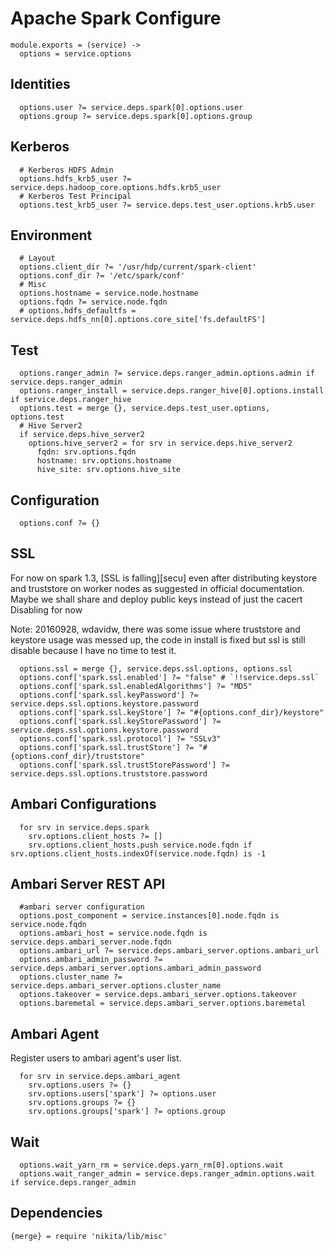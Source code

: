 
# Apache Spark Configure

    module.exports = (service) ->
      options = service.options

## Identities

      options.user ?= service.deps.spark[0].options.user
      options.group ?= service.deps.spark[0].options.group

## Kerberos

      # Kerberos HDFS Admin
      options.hdfs_krb5_user ?= service.deps.hadoop_core.options.hdfs.krb5_user
      # Kerberos Test Principal
      options.test_krb5_user ?= service.deps.test_user.options.krb5.user

## Environment

      # Layout
      options.client_dir ?= '/usr/hdp/current/spark-client'
      options.conf_dir ?= '/etc/spark/conf'
      # Misc
      options.hostname = service.node.hostname
      options.fqdn ?= service.node.fqdn
      # options.hdfs_defaultfs = service.deps.hdfs_nn[0].options.core_site['fs.defaultFS']

## Test

      options.ranger_admin ?= service.deps.ranger_admin.options.admin if service.deps.ranger_admin
      options.ranger_install = service.deps.ranger_hive[0].options.install if service.deps.ranger_hive
      options.test = merge {}, service.deps.test_user.options, options.test
      # Hive Server2
      if service.deps.hive_server2
        options.hive_server2 = for srv in service.deps.hive_server2
          fqdn: srv.options.fqdn
          hostname: srv.options.hostname
          hive_site: srv.options.hive_site

## Configuration

      options.conf ?= {}

## SSL

For now on spark 1.3, [SSL is falling][secu] even after distributing keystore
and truststore on worker nodes as suggested in official documentation.
Maybe we shall share and deploy public keys instead of just the cacert
Disabling for now 

Note: 20160928, wdavidw, there was some issue where truststore and keystore
usage was messed up, the code in install is fixed but ssl is still disable because
I have no time to test it.

      options.ssl = merge {}, service.deps.ssl.options, options.ssl
      options.conf['spark.ssl.enabled'] ?= "false" # `!!service.deps.ssl`
      options.conf['spark.ssl.enabledAlgorithms'] ?= "MD5"
      options.conf['spark.ssl.keyPassword'] ?= service.deps.ssl.options.keystore.password
      options.conf['spark.ssl.keyStore'] ?= "#{options.conf_dir}/keystore"
      options.conf['spark.ssl.keyStorePassword'] ?= service.deps.ssl.options.keystore.password
      options.conf['spark.ssl.protocol'] ?= "SSLv3"
      options.conf['spark.ssl.trustStore'] ?= "#{options.conf_dir}/truststore"
      options.conf['spark.ssl.trustStorePassword'] ?= service.deps.ssl.options.truststore.password

## Ambari Configurations

      for srv in service.deps.spark
        srv.options.client_hosts ?= []
        srv.options.client_hosts.push service.node.fqdn if srv.options.client_hosts.indexOf(service.node.fqdn) is -1

## Ambari Server REST API

      #ambari server configuration
      options.post_component = service.instances[0].node.fqdn is service.node.fqdn
      options.ambari_host = service.node.fqdn is service.deps.ambari_server.node.fqdn
      options.ambari_url ?= service.deps.ambari_server.options.ambari_url
      options.ambari_admin_password ?= service.deps.ambari_server.options.ambari_admin_password
      options.cluster_name ?= service.deps.ambari_server.options.cluster_name
      options.takeover = service.deps.ambari_server.options.takeover
      options.baremetal = service.deps.ambari_server.options.baremetal

## Ambari Agent
Register users to ambari agent's user list.

      for srv in service.deps.ambari_agent
        srv.options.users ?= {}
        srv.options.users['spark'] ?= options.user
        srv.options.groups ?= {}
        srv.options.groups['spark'] ?= options.group

## Wait

      options.wait_yarn_rm = service.deps.yarn_rm[0].options.wait
      options.wait_ranger_admin = service.deps.ranger_admin.options.wait if service.deps.ranger_admin

## Dependencies

    {merge} = require 'nikita/lib/misc'
